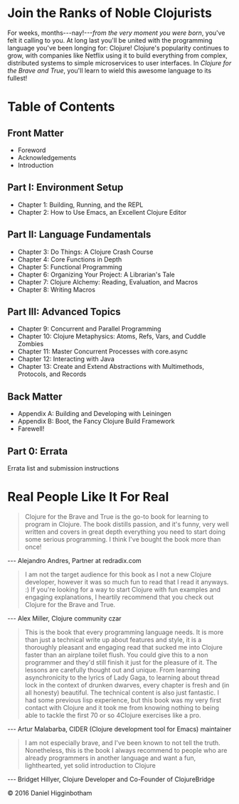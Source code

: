 

# Join the Ranks of Noble Clojurists

For weeks, months---nay!---*from the very moment you were born*, you've felt it calling to you. At long last you'll be united with the programming language you've been longing for: Clojure!  Clojure's popularity continues to grow, with companies like Netflix using it to build everything from complex, distributed systems to simple microservices to user interfaces. In *Clojure for the Brave and True*, you'll learn to wield this awesome language to its fullest!


# Table of Contents

## Front Matter

-   Foreword
-   Acknowledgements
-   Introduction

## Part I: Environment Setup

-   Chapter 1: Building, Running, and the REPL
-   Chapter 2: How to Use Emacs, an Excellent Clojure Editor

## Part II: Language Fundamentals

-   Chapter 3: Do Things: A Clojure Crash Course
-   Chapter 4: Core Functions in Depth
-   Chapter 5: Functional Programming
-   Chapter 6: Organizing Your Project: A Librarian's Tale
-   Chapter 7: Clojure Alchemy: Reading, Evaluation, and Macros
-   Chapter 8: Writing Macros

## Part III: Advanced Topics

-   Chapter 9: Concurrent and Parallel Programming
-   Chapter 10: Clojure Metaphysics: Atoms, Refs, Vars, and Cuddle Zombies
-   Chapter 11: Master Concurrent Processes with core.async
-   Chapter 12: Interacting with Java
-   Chapter 13: Create and Extend Abstractions with Multimethods, Protocols, and Records

## Back Matter

-   Appendix A: Building and Developing with Leiningen
-   Appendix B: Boot, the Fancy Clojure Build Framework
-   Farewell!

## Part 0: Errata

Errata list and submission instructions





# Real People Like It For Real

> Clojure for the Brave and True is the go-to book for learning to program in Clojure. The book distills passion, and it's funny, very well written and covers in great depth everything you need to start doing some serious programming. I think I've bought the book more than once!

--- Alejandro Andres, Partner at redradix.com

> I am not the target audience for this book as I not a new Clojure developer, however it was so much fun to read that I read it anyways.  :) If you're looking for a way to start Clojure with fun examples and engaging explanations, I heartily recommend that you check out Clojure for the Brave and True.

--- Alex Miller, Clojure community czar

> This is the book that every programming language needs. It is more than just a technical write up about features and style, it is a thoroughly pleasant and engaging read that sucked me into Clojure faster than an airplane toilet flush.
> You could give this to a non programmer and they\'d still finish it just for the pleasure of it.
> The lessons are carefully thought out and unique. From learning asynchronicity to the lyrics of Lady Gaga, to learning about thread lock in the context of drunken dwarves, every chapter is fresh and (in all honesty) beautiful.
> The technical content is also just fantastic. I had some previous lisp experience, but this book was my very first contact with Clojure and it took me from knowing nothing to being able to tackle the first 70 or so 4Clojure exercises like a pro.

--- Artur Malabarba, CIDER (Clojure development tool for Emacs) maintainer

> I am not especially brave, and I\'ve been known to not tell the truth.  Nonetheless, this is the book I always recommend to people who are already programmers in another language and want a fun, lighthearted, yet solid introduction to Clojure

--- Bridget Hillyer, Clojure Developer and Co-Founder of ClojureBridge



© 2016 Daniel Higginbotham


